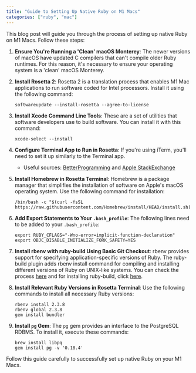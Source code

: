 ```yaml
---
title: "Guide to Setting Up Native Ruby on M1 Macs"
categories: ["ruby", "mac"]
---
```


This blog post will guide you through the process of setting up native Ruby on M1 Macs. Follow these steps:

1. **Ensure You're Running a 'Clean' macOS Monterey**: The newer versions of macOS have updated C compilers that can't compile older Ruby runtimes. For this reason, it's necessary to ensure your operating system is a 'clean' macOS Monterey.

2. **Install Rosetta 2**: Rosetta 2 is a translation process that enables M1 Mac applications to run software coded for Intel processors. Install it using the following command:
    ```shell
    softwareupdate --install-rosetta --agree-to-license
    ```

3. **Install Xcode Command Line Tools**: These are a set of utilities that software developers use to build software. You can install it with this command:
    ```shell
    xcode-select --install
    ```

4. **Configure Terminal App to Run in Rosetta**: If you're using iTerm, you'll need to set it up similarly to the Terminal app.
    * Useful sources: [BetterProgramming](https://betterprogramming.pub/5-things-i-have-learned-when-using-the-m1-chip-macbook-air-a77f93c50381#5a64) and [Apple StackExchange](https://apple.stackexchange.com/questions/428768/on-apple-m1-with-rosetta-how-to-open-entire-terminal-iterm-in-x86-64-architec)

5. **Install Homebrew in Rosetta Terminal**: Homebrew is a package manager that simplifies the installation of software on Apple's macOS operating system. Use the following command for installation:
    ```shell
    /bin/bash -c "$(curl -fsSL https://raw.githubusercontent.com/Homebrew/install/HEAD/install.sh)"
    ```

6. **Add Export Statements to Your `.bash_profile`**: The following lines need to be added to your `.bash_profile`:
    ```shell
    export RUBY_CFLAGS="-Wno-error=implicit-function-declaration"
    export OBJC_DISABLE_INITIALIZE_FORK_SAFETY=YES
    ```

7. **Install rbenv with ruby-build Using Basic Git Checkout**: rbenv provides support for specifying application-specific versions of Ruby. The ruby-build plugin adds rbenv install command for compiling and installing different versions of Ruby on UNIX-like systems. You can check the process [here](https://github.com/rbenv/rbenv#basic-git-checkout) and for installing ruby-build, click [here](https://github.com/rbenv/ruby-build#clone-as-rbenv-plugin-using-git).

8. **Install Relevant Ruby Versions in Rosetta Terminal**: Use the following commands to install all necessary Ruby versions:
    ```shell
    rbenv install 2.3.8
    rbenv global 2.3.8
    gem install bundler
    ```

9. **Install `pg` Gem**: The `pg` gem provides an interface to the PostgreSQL RDBMS. To install it, execute these commands:
    ```shell
    brew install libpq
    gem install pg -v '0.18.4'
    ```

Follow this guide carefully to successfully set up native Ruby on your M1 Macs.
